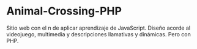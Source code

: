 # Animal-Crossing-PHP
Sitio web con el n de aplicar aprendizaje de JavaScript. Diseño acorde al videojuego, multimedia y descripciones llamativas y dinámicas. Pero con PHP.
